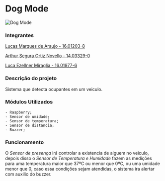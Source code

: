 # Dog Mode

![Dog Mode](https://i.imgur.com/nDDDxp0.jpg)

### Integrantes
[Lucas Marques de Araujo - 16.01203-8](https://github.com/lucasmaarques "GitHub Lucas Marques")

[Arthur Segura Ortiz Novello - 14.03329-0](https://github.com/arthurnovello "GitHub Arthur Novello")

[Luca Ezellner Miraglia - 16.01977-6](https://github.com/lucaezellner "GitHub Luca Ezellner")

### Descrição do projeto
 Sistema que detecta ocupantes em um veiculo. 

### Módulos Utilizados
    - Raspberry;
    - Sensor de umidade;
    - Sensor de temperatura;
    - Sensor de distancia;
    - Buzzer;

### Funcionamento

 O *Sensor de presença* irá controlar a existencia de alguem no veiculo, depois disso o *Sensor de Temperatura e Humidade* fazem as medições para uma temperatura maior que 37ºC ou menor que 0ºC, ou uma umidade menor que 0, caso essa condições sejam atendidas, o sistema ira alertar com auxilio do buzzer.
